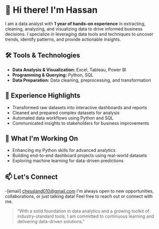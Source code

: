 # 👋 Hi there! I'm Hassan

I am a data analyst with **1 year of hands-on experience** in extracting, cleaning, analyzing, and visualizing data to drive informed business decisions. I specialize in leveraging data tools and techniques to uncover trends, identify patterns, and provide actionable insights.

## 🛠️ Tools & Technologies

- **Data Analysis & Visualization:** Excel, Tableau, Power BI  
- **Programming & Querying:** Python, SQL  
- **Data Preparation:** Data cleaning, preprocessing, and transformation

## 💼 Experience Highlights

- Transformed raw datasets into interactive dashboards and reports
- Cleaned and prepared complex datasets for analysis
- Automated data workflows using Python and SQL
- Communicated insights to stakeholders for business improvements

## 🌱 What I'm Working On

- Enhancing my Python skills for advanced analytics  
- Building end-to-end dashboard projects using real-world datasets  
- Exploring machine learning for data-driven predictions

## 📫 Let's Connect
-[email] chessland010@gmail.com
I'm always open to new opportunities, collaborations, or just talking data! Feel free to reach out or connect with me.

> “With a solid foundation in data analytics and a growing toolkit of industry-standard tools, I am committed to continuous learning and delivering data-driven solutions.”

